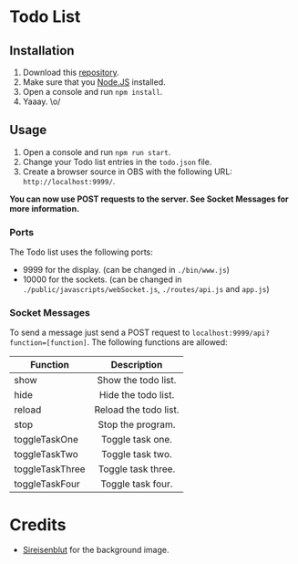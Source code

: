 # Todo List

## Installation
1. Download this [repository](https://github.com/derNiklaas/TODO-List/releases).
2. Make sure that you [Node.JS](https://nodejs.org/) installed.
3. Open a console and run ``npm install``.
4. Yaaay. \o/

## Usage
1. Open a console and run ``npm run start``.
2. Change your Todo list entries in the ``todo.json`` file.
3. Create a browser source in OBS with the following URL: ``http://localhost:9999/``. 

**You can now use POST requests to the server. See Socket Messages for more information.**

### Ports
The Todo list uses the following ports: 
* 9999 for the display. (can be changed in ``./bin/www.js``)
* 10000 for the sockets. (can be changed in ``./public/javascripts/webSocket.js``, ``./routes/api.js`` and ``app.js``)

### Socket Messages
To send a message just send a POST request to ``localhost:9999/api?function=[function]``. The following functions are allowed: 

| Function        | Description           |
| --------------- | :-------------------: |
| show            | Show the todo list.   |
| hide            | Hide the todo list.   |
| reload          | Reload the todo list. |
| stop            | Stop the program.     |
| toggleTaskOne   | Toggle task one.      |
| toggleTaskTwo   | Toggle task two.      |
| toggleTaskThree | Toggle task three.    |
| toggleTaskFour  | Toggle task four.     |

# Credits
* [Sireisenblut](https://www.youtube.com/channel/UCLVdGYbBIjozAaOTZEV4K2A) for the background image.